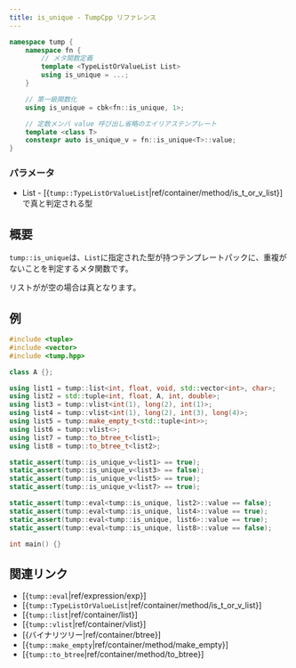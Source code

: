 ```yaml
---
title: is_unique - TumpCpp リファレンス
---
```


```cpp
namespace tump {
    namespace fn {
        // メタ関数定義
        template <TypeListOrValueList List>
        using is_unique = ...;
    }

    // 第一級関数化
    using is_unique = cbk<fn::is_unique, 1>;

    // 定数メンバ value 呼び出し省略のエイリアステンプレート
    template <class T>
    constexpr auto is_unique_v = fn::is_unique<T>::value;
}
```

### パラメータ

- List - [{`tump::TypeListOrValueList`|ref/container/method/is_t_or_v_list}]で真と判定される型

## 概要

`tump::is_unique`は、`List`に指定された型が持つテンプレートパックに、重複がないことを判定するメタ関数です。

リストがが空の場合は真となります。

## 例

```cpp
#include <tuple>
#include <vector>
#include <tump.hpp>

class A {};

using list1 = tump::list<int, float, void, std::vector<int>, char>;
using list2 = std::tuple<int, float, A, int, double>;
using list3 = tump::vlist<int(1), long(2), int(1)>;
using list4 = tump::vlist<int(1), long(2), int(3), long(4)>;
using list5 = tump::make_empty_t<std::tuple<int>>;
using list6 = tump::vlist<>;
using list7 = tump::to_btree_t<list1>;
using list8 = tump::to_btree_t<list2>;

static_assert(tump::is_unique_v<list1> == true);
static_assert(tump::is_unique_v<list3> == false);
static_assert(tump::is_unique_v<list5> == true);
static_assert(tump::is_unique_v<list7> == true);

static_assert(tump::eval<tump::is_unique, list2>::value == false);
static_assert(tump::eval<tump::is_unique, list4>::value == true);
static_assert(tump::eval<tump::is_unique, list6>::value == true);
static_assert(tump::eval<tump::is_unique, list8>::value == false);

int main() {}
```

## 関連リンク

- [{`tump::eval`|ref/expression/exp}]
- [{`tump::TypeListOrValueList`|ref/container/method/is_t_or_v_list}]
- [{`tump::list`|ref/container/list}]
- [{`tump::vlist`|ref/container/vlist}]
- [{バイナリツリー|ref/container/btree}]
- [{`tump::make_empty`|ref/container/method/make_empty}]
- [{`tump::to_btree`|ref/container/method/to_btree}]
